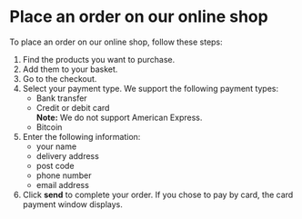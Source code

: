# Place an order on our online shop

To place an order on our online shop, follow these steps:

1. Find the products you want to purchase.  
2. Add them to your basket.  
3. Go to the checkout.  
4. Select your payment type. We support the following payment types:
   - Bank transfer
   - Credit or debit card  
   **Note:** We do not support American Express.  
   - Bitcoin  
5. Enter the following information:  
   - your name
   - delivery address
   - post code
   - phone number
   - email address  
7. Click **send** to complete your order. If you chose to pay by card, the card payment window displays.

